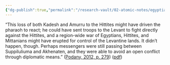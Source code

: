 ```yaml
---
{"dg-publish":true,"permalink":"/research-vault/02-atomic-notes/egyptian-conflict-with-the-hittites-in-the-late-bronze-age/"}
---
```


“This loss of both Kadesh and Amurru to the Hittites might have driven the pharaoh to react; he could have sent troops to the Levant to fight directly against the Hittites, and a region-wide war of Egyptians, Hittites, and Mittanians might have erupted for control of the Levantine lands. It didn’t happen, though. Perhaps messengers were still passing between Suppiluliuma and Akhenaten, and they were able to avoid an open conflict through diplomatic means.” ([Podany, 2012, p. 279](zotero://select/library/items/GN73GMNP)) ([pdf](zotero://open-pdf/library/items/LXNK9GFK?page=304&annotation=LFYHFM6F))